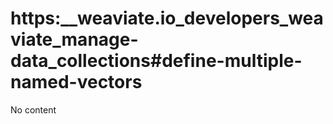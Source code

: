 # https:__weaviate.io_developers_weaviate_manage-data_collections#define-multiple-named-vectors
No content